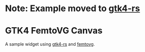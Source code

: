 # **Note:** Example moved to [gtk4-rs](https://github.com/gtk-rs/gtk4-rs/tree/master/examples/femtovg_area)

# GTK4 FemtoVG Canvas

A sample widget using [gtk4-rs](https://github.com/gtk-rs/gtk4-rs)
and [femtovg](https://github.com/femtovg/femtovg).
